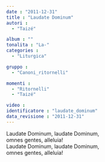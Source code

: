 ```yaml
---
date : "2011-12-31"
title : "Laudate Dominum"
autori : 
  - "Taizé"

album : ""
tonalita : "La-"
categories : 
  - "Liturgica"

gruppo : 
  - "Canoni_ritornelli"

momenti : 
  - "Ritornelli"
  - "Taizé"

video : 
identificatore : "laudate_dominum"
data_revisione : "2011-12-31"
---
```

  
  
Laudate Dominum, laudate Dominum,   
omnes gentes, alleluia!  
Laudate Dominum, laudate Dominum,   
omnes gentes, alleluia!  
  
  
  
  
